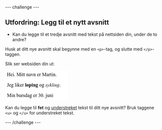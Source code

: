 \--- challenge \---

## Utfordring: Legg til et nytt avsnitt

- Kan du legge til et tredje avsnitt med tekst på nettsiden din, under de to andre?

Husk at ditt nye avsnitt skal begynne med en `<p>`-tag, og slutte med `</p>`-taggen.

Slik ser websiden din ut:

![skjermbilde](images/birthday-paragraph.png)

Kan du legge til **fet** og <u>understreket</u> tekst til ditt nye avsnitt? Bruk taggene `<u>` og `</u>` for understreket tekst.

\--- /challenge \---